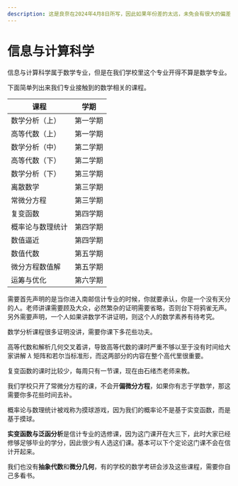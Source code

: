 ```yaml
---
description: 这是良奈在2024年4月8日所写，因此如果年份差的太远，未免会有很大的偏差，谨慎参考。
---
```


# 信息与计算科学

信息与计算科学属于数学专业，但是在我们学校里这个专业开得不算是数学专业。

下面简单列出来我们专业接触到的数学相关的课程。

| 课程       | 学期   |
| -------- | ---- |
| 数学分析（上）  | 第一学期 |
| 高等代数（上）  | 第一学期 |
| 数学分析（中）  | 第二学期 |
| 高等代数（下）  | 第二学期 |
| 数学分析（下）  | 第三学期 |
| 离散数学     | 第三学期 |
| 常微分方程    | 第三学期 |
| 复变函数     | 第四学期 |
| 概率论与数理统计 | 第四学期 |
| 数值逼近     | 第四学期 |
| 数值代数     | 第五学期 |
| 微分方程数值解  | 第五学期 |
| 运筹与优化    | 第六学期 |

需要首先声明的是当你进入南邮信计专业的时候，你就要承认，你是一个没有天分的人。老师讲课需要顾及大众，必然繁杂的证明需要省略，否则台下将鸦雀无声。另外需要声明，一个人如果讲数学不讲证明，则这个人的数学素养有待考究。

数学分析课程很多证明没讲，需要你课下多花些功夫。

高等代数和解析几何交叉着讲，导致高等代数的课时严重不够以至于没有时间给大家讲解 $\lambda$ 矩阵和若尔当标准形，而这两部分的内容在整个高代里很重要。

复变函数的课时比较少，每周只有一节课，现在由石绪杰老师来教。

我们学校只开了常微分方程的课，不会开**偏微分方程**，如果你有志于学数学，那这需要你多花些时间去补。

概率论与数理统计被戏称为摸球游戏，因为我们的概率论不是基于实变函数，而是基于摸球。

**实变函数与泛函分析**是信计专业的选修课，因为这门课开在大三下，此时大家已经修够足够毕业的学分，因此很少有人选这们课。基本可以下个定论这门课不会在信计开起来。

我们也没有**抽象代数**和**微分几何**，有的学校的数学考研会涉及这些课程，需要你自己多看书。
